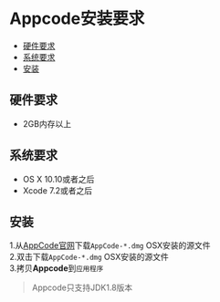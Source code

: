 
# Appcode安装要求

- [硬件要求](#jump1)
- [系统要求](#jump2)
- [安装](#jump3)
<span id="jump1"></span>

## 硬件要求
- 2GB内存以上
<span id="jump2"></span>

## 系统要求
- OS X 10.10或者之后
- Xcode 7.2或者之后
<span id="jump2"></span>

## 安装
1.从[AppCode官网](https://www.jetbrains.com/objc/download/)下载`AppCode-*.dmg` OSX安装的源文件
</br>
2.双击下载`AppCode-*.dmg` OSX安装的源文件
</br>
3.拷贝**Appcode**到`应用程序`

>Appcode只支持JDK1.8版本
